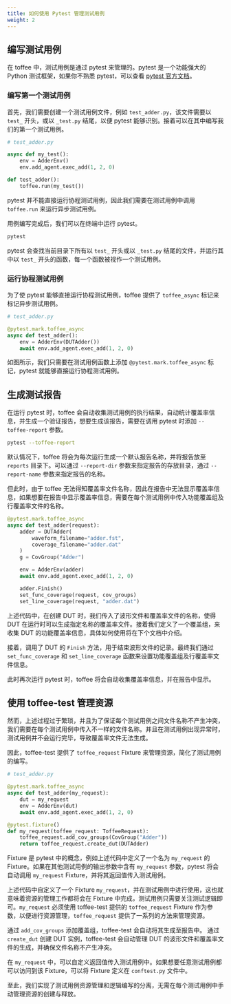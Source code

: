 ```yaml
---
title: 如何使用 Pytest 管理测试用例
weight: 2
---
```


## 编写测试用例

在 toffee 中，测试用例是通过 pytest 来管理的。pytest 是一个功能强大的 Python 测试框架，如果你不熟悉 pytest，可以查看 [pytest 官方文档](https://docs.pytest.org/en/latest/)。

### 编写第一个测试用例

首先，我们需要创建一个测试用例文件，例如 `test_adder.py`，该文件需要以 `test_` 开头，或以 `_test.py` 结尾，以便 pytest 能够识别。接着可以在其中编写我们的第一个测试用例。

```python
# test_adder.py

async def my_test():
    env = AdderEnv()
    env.add_agent.exec_add(1, 2, 0)

def test_adder():
    toffee.run(my_test())
```

pytest 并不能直接运行协程测试用例，因此我们需要在测试用例中调用 `toffee.run` 来运行异步测试用例。

用例编写完成后，我们可以在终端中运行 pytest。

```bash
pytest
```

pytest 会查找当前目录下所有以 `test_` 开头或以 `_test.py` 结尾的文件，并运行其中以 `test_` 开头的函数，每一个函数被视作一个测试用例。

### 运行协程测试用例

为了使 pytest 能够直接运行协程测试用例，toffee 提供了 `toffee_async` 标记来标记异步测试用例。

```python
# test_adder.py

@pytest.mark.toffee_async
async def test_adder():
    env = AdderEnv(DUTAdder())
    await env.add_agent.exec_add(1, 2, 0)
```

如图所示，我们只需要在测试用例函数上添加 `@pytest.mark.toffee_async` 标记，pytest 就能够直接运行协程测试用例。

## 生成测试报告

在运行 pytest 时，toffee 会自动收集测试用例的执行结果，自动统计覆盖率信息，并生成一个验证报告，想要生成该报告，需要在调用 pytest 时添加 `--toffee-report` 参数。

```bash
pytest --toffee-report
```

默认情况下，toffee 将会为每次运行生成一个默认报告名称，并将报告放至 `reports` 目录下。可以通过 `--report-dir` 参数来指定报告的存放目录，通过 `--report-name` 参数来指定报告的名称。

但此时，由于 toffee 无法得知覆盖率文件名称，因此在报告中无法显示覆盖率信息，如果想要在报告中显示覆盖率信息，需要在每个测试用例中传入功能覆盖组及行覆盖率文件的名称。

```python
@pytest.mark.toffee_async
async def test_adder(request):
    adder = DUTAdder(
        waveform_filename="adder.fst",
        coverage_filename="adder.dat"
    )
    g = CovGroup("Adder")

    env = AdderEnv(adder)
    await env.add_agent.exec_add(1, 2, 0)

    adder.Finish()
    set_func_coverage(request, cov_groups)
    set_line_coverage(request, "adder.dat")
```

上述代码中，在创建 DUT 时，我们传入了波形文件和覆盖率文件的名称，使得 DUT 在运行时可以生成指定名称的覆盖率文件。接着我们定义了一个覆盖组，来收集 DUT 的功能覆盖率信息，具体如何使用将在下个文档中介绍。

接着，调用了 DUT 的 `Finish` 方法，用于结束波形文件的记录。最终我们通过 `set_func_coverage` 和 `set_line_coverage` 函数来设置功能覆盖组及行覆盖率文件信息。

此时再次运行 pytest 时，toffee 将会自动收集覆盖率信息，并在报告中显示。

## 使用 toffee-test 管理资源

然而，上述过程过于繁琐，并且为了保证每个测试用例之间文件名称不产生冲突，我们需要在每个测试用例中传入不一样的文件名称。并且在测试用例出现异常时，测试用例并不会运行完毕，导致覆盖率文件无法生成。

因此，toffee-test 提供了 `toffee_request` Fixture 来管理资源，简化了测试用例的编写。

```python
# test_adder.py

@pytest.mark.toffee_async
async def test_adder(my_request):
    dut = my_request
    env = AdderEnv(dut)
    await env.add_agent.exec_add(1, 2, 0)

@pytest.fixture()
def my_request(toffee_request: ToffeeRequest):
    toffee_request.add_cov_groups(CovGroup("Adder"))
    return toffee_request.create_dut(DUTAdder)
```

Fixture 是 pytest 中的概念，例如上述代码中定义了一个名为 `my_request` 的 Fixture。如果在其他测试用例的输出参数中含有 `my_request` 参数，pytest 将会自动调用 `my_request` Fixture，并将其返回值传入测试用例。

上述代码中自定义了一个 Fixture `my_request`，并在测试用例中进行使用，这也就意味着资源的管理工作都将会在 Fixture 中完成，测试用例只需要关注测试逻辑即可。`my_request` 必须使用 toffee-test 提供的 `toffee_request` Fixture 作为参数，以便进行资源管理，`toffee_request` 提供了一系列的方法来管理资源。

通过 `add_cov_groups` 添加覆盖组，toffee-test 会自动将其生成至报告中。
通过 `create_dut` 创建 DUT 实例，toffee-test 会自动管理 DUT 的波形文件和覆盖率文件的生成，并确保文件名称不产生冲突。

在 `my_request` 中，可以自定义返回值传入测试用例中。如果想要任意测试用例都可以访问到该 Fixture，可以将 Fixture 定义在 `conftest.py` 文件中。

至此，我们实现了测试用例资源管理和逻辑编写的分离，无需在每个测试用例中手动管理资源的创建与释放。
